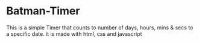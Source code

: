 # Batman-Timer

This is a simple Timer that counts to number of days, hours, mins & secs to a specific date.
it is made with html, css and javascript
